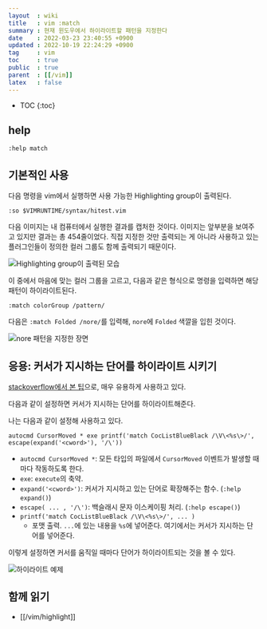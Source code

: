 ```yaml
---
layout  : wiki
title   : vim :match
summary : 현재 윈도우에서 하이라이트할 패턴을 지정한다
date    : 2022-03-23 23:40:55 +0900
updated : 2022-10-19 22:24:29 +0900
tag     : vim
toc     : true
public  : true
parent  : [[/vim]]
latex   : false
---
```

* TOC
{:toc}

## help

```viml
:help match
```

## 기본적인 사용

다음 명령을 vim에서 실행하면 사용 가능한 Highlighting group이 출력된다.

```
:so $VIMRUNTIME/syntax/hitest.vim
```

다음 이미지는 내 컴퓨터에서 실행한 결과를 캡처한 것이다.
이미지는 앞부분을 보여주고 있지만 결과는 총 454줄이었다.
직접 지정한 것만 출력되는 게 아니라 사용하고 있는 플러그인들이 정의한 컬러 그룹도 함께 출력되기 때문이다.

![Highlighting group이 출력된 모습]( ./colors.jpg )

이 중에서 마음에 맞는 컬러 그룹을 고르고, 다음과 같은 형식으로 명령을 입력하면 해당 패턴이 하이라이트된다.

```viml
:match colorGroup /pattern/
```

다음은 `:match Folded /nore/`를 입력해, `nore`에 `Folded` 색깔을 입힌 것이다.

![nore 패턴을 지정한 장면]( ./highlight-nore.jpg )

## 응용: 커서가 지시하는 단어를 하이라이트 시키기

[stackoverflow에서 본 팁]( https://stackoverflow.com/a/1552193 )으로, 매우 유용하게 사용하고 있다.

다음과 같이 설정하면 커서가 지시하는 단어를 하이라이트해준다.

나는 다음과 같이 설정해 사용하고 있다.

```viml
autocmd CursorMoved * exe printf('match CocListBlueBlack /\V\<%s\>/', escape(expand('<cword>'), '/\'))
```

- `autocmd CursorMoved *`: 모든 타입의 파일에서 `CursorMoved` 이벤트가 발생할 때마다 작동하도록 한다.
- `exe`: `execute`의 축약.
- `expand('<cword>')`: 커서가 지시하고 있는 단어로 확장해주는 함수. (`:help expand()`)
- `escape( ... , '/\')`: 백슬래시 문자 이스케이핑 처리. (`:help escape()`)
- `printf('match CocListBlueBlack /\V\<%s\>/', ... )`
    - 포맷 출력. `...`에 있는 내용을 `%s`에 넣어준다. 여기에서는 커서가 지시하는 단어를 넣어준다.

이렇게 설정하면 커서를 움직일 때마다 단어가 하이라이트되는 것을 볼 수 있다.

![하이라이트 예제]( ./highlight-example.gif )

## 함께 읽기

- [[/vim/highlight]]

